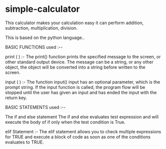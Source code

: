 # simple-calculator

This calculator makes your calculation easy it can perform addition, subtraction, multiplication, division.

This is based on the python language..

BASIC FUNCTIONS used :--

print ( ) :-
The print() function prints the specified message to the screen, or other standard output device. The message can be a string, or any other object, the object will be converted into a string before written to the screen.

input ( ) :-
The function input() input has an optional parameter, which is the prompt string. If the input function is called, the program flow will be stopped until the user has given an input and has ended the input with the return key.

BASIC STATEMENTS used :--

The if and else statement 
The if and else evaluates test expression and will execute the body of if only when the test condition is True.

elif Statement :-
The elif statement allows you to check multiple expressions for TRUE and execute a block of code as soon as one of the conditions evaluates to TRUE.
